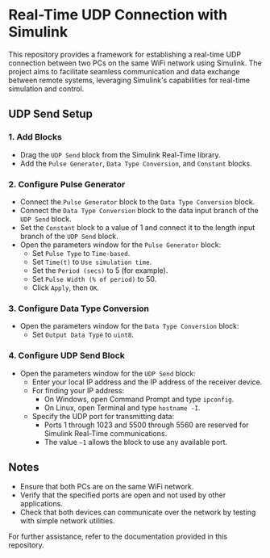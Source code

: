# Real-Time UDP Connection with Simulink

This repository provides a framework for establishing a real-time UDP connection between two PCs on the same WiFi network using Simulink. The project aims to facilitate seamless communication and data exchange between remote systems, leveraging Simulink's capabilities for real-time simulation and control.

## UDP Send Setup

### 1. Add Blocks

- Drag the `UDP Send` block from the Simulink Real-Time library.
- Add the `Pulse Generator`, `Data Type Conversion`, and `Constant` blocks.

### 2. Configure Pulse Generator

- Connect the `Pulse Generator` block to the `Data Type Conversion` block.
- Connect the `Data Type Conversion` block to the data input branch of the `UDP Send` block.
- Set the `Constant` block to a value of 1 and connect it to the length input branch of the `UDP Send` block.
- Open the parameters window for the `Pulse Generator` block:
  - Set `Pulse Type` to `Time-based`.
  - Set `Time(t)` to `Use simulation time`.
  - Set the `Period (secs)` to 5 (for example).
  - Set `Pulse Width (% of period)` to 50.
  - Click `Apply`, then `OK`.

### 3. Configure Data Type Conversion

- Open the parameters window for the `Data Type Conversion` block:
  - Set `Output Data Type` to `uint8`.

### 4. Configure UDP Send Block

- Open the parameters window for the `UDP Send` block:
  - Enter your local IP address and the IP address of the receiver device.
  - For finding your IP address:
    - On Windows, open Command Prompt and type `ipconfig`.
    - On Linux, open Terminal and type `hostname -I`.
  - Specify the UDP port for transmitting data:
    - Ports 1 through 1023 and 5500 through 5560 are reserved for Simulink Real-Time communications.
    - The value `−1` allows the block to use any available port.

## Notes

- Ensure that both PCs are on the same WiFi network.
- Verify that the specified ports are open and not used by other applications.
- Check that both devices can communicate over the network by testing with simple network utilities.

For further assistance, refer to the documentation provided in this repository.
